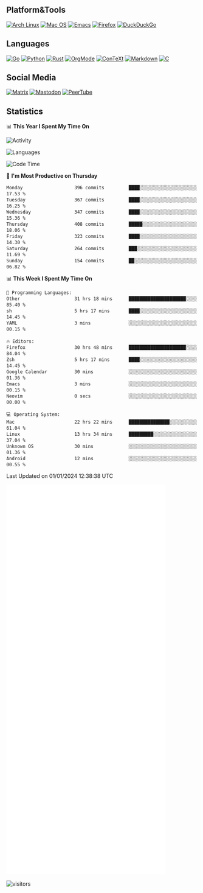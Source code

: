 ## Platform&Tools

[![Arch Linux](https://img.shields.io/badge/ArchLinux-1793D1?logo=arch-linux&logoColor=fff&style=flat-square)](https://archlinux.org/)
[![Mac OS](https://img.shields.io/badge/MacOS-000000?style=flat-square&logo=macos&logoColor=F0F0F0)](https://www.apple.com/macos/)
[![Emacs](https://img.shields.io/badge/Emacs-%237F5AB6.svg?&style=flat-square&logo=gnu-emacs&logoColor=white)](https://www.gnu.org/software/emacs/)
[![Firefox](https://img.shields.io/badge/Firefox-FF7139?style=flat-square&logo=Firefox-Browser&logoColor=white)](https://firefox.com/)
[![DuckDuckGo](https://img.shields.io/badge/DuckDuckGo-DE5833?style=flat-square&logo=DuckDuckGo&logoColor=white)](https://duckduckgo.com/)

## Languages

[![Go](https://img.shields.io/badge/Golang-%2300ADD8.svg?style=flat-square&logo=go&logoColor=white)](https://golang.org/)
[![Python](https://img.shields.io/badge/Python-3670A0?style=flat-square&logo=python&logoColor=ffdd54)](https://www.python.org/)
[![Rust](https://img.shields.io/badge/Rust-%23000000.svg?style=flat-square&logo=rust&logoColor=white)](https://www.rust-lang.org/)
[![OrgMode](https://img.shields.io/badge/OrgMode-%23000000.svg?style=flat-square&logo=org&logoColor=white)](https://orgmode.org/)
[![ConTeXt](https://img.shields.io/badge/ConTeXt-%23008080.svg?style=flat-square&logo=latex&logoColor=white)](https://contextgarden.net/)
[![Markdown](https://img.shields.io/badge/MarkDown-%23000000.svg?style=flat-square&logo=markdown&logoColor=white)](https://daringfireball.net/projects/markdown/)
[![C](https://img.shields.io/badge/C-%2300599C.svg?style=flat-square&logo=c&logoColor=white)](https://www.iso.org/standard/74528.html)

## Social Media
<!--[![Telegram](https://img.shields.io/badge/SteamedFish-2CA5E0?style=social&logo=telegram&logoColor=white)](https://t.me/SteamedFish)-->

[![Matrix](https://img.shields.io/badge/SteamedFish-2CA5E0?style=social&logo=matrix&logoColor=black)](https://matrix.to/#/@i:steamedfish.org)
[![Mastodon](https://img.shields.io/mastodon/follow/109596467238113271?domain=https%3A%2F%2Fmastodon.steamedfish.org%2F&style=social)](https://steamedfish.org/@SteamedFish)
[![PeerTube](https://img.shields.io/badge/PeerTube-23000000.svg?logo=peertube&style=social)](https://peertube.steamedfish.org/)

## Statistics


📊 **This Year I Spent My Time On** 

![Activity](https://wakatime.com/share/@SteamedFish/7529f30a-f1b7-40a4-8d09-e6d855cb7a13.png)

![Languages](https://wakatime.com/share/@SteamedFish/1c5e5366-0e9e-40d8-ac85-d630f61b69c6.svg)

<!--START_SECTION:waka-->
![Code Time](http://img.shields.io/badge/Code%20Time-3%2C369%20hrs%2028%20mins-blue)

📅 **I'm Most Productive on Thursday** 

```text
Monday                   396 commits         ████░░░░░░░░░░░░░░░░░░░░░   17.53 % 
Tuesday                  367 commits         ████░░░░░░░░░░░░░░░░░░░░░   16.25 % 
Wednesday                347 commits         ████░░░░░░░░░░░░░░░░░░░░░   15.36 % 
Thursday                 408 commits         █████░░░░░░░░░░░░░░░░░░░░   18.06 % 
Friday                   323 commits         ████░░░░░░░░░░░░░░░░░░░░░   14.30 % 
Saturday                 264 commits         ███░░░░░░░░░░░░░░░░░░░░░░   11.69 % 
Sunday                   154 commits         ██░░░░░░░░░░░░░░░░░░░░░░░   06.82 % 
```


📊 **This Week I Spent My Time On** 

```text
💬 Programming Languages: 
Other                    31 hrs 18 mins      █████████████████████░░░░   85.40 % 
sh                       5 hrs 17 mins       ████░░░░░░░░░░░░░░░░░░░░░   14.45 % 
YAML                     3 mins              ░░░░░░░░░░░░░░░░░░░░░░░░░   00.15 % 

🔥 Editors: 
Firefox                  30 hrs 48 mins      █████████████████████░░░░   84.04 % 
Zsh                      5 hrs 17 mins       ████░░░░░░░░░░░░░░░░░░░░░   14.45 % 
Google Calendar          30 mins             ░░░░░░░░░░░░░░░░░░░░░░░░░   01.36 % 
Emacs                    3 mins              ░░░░░░░░░░░░░░░░░░░░░░░░░   00.15 % 
Neovim                   0 secs              ░░░░░░░░░░░░░░░░░░░░░░░░░   00.00 % 

💻 Operating System: 
Mac                      22 hrs 22 mins      ███████████████░░░░░░░░░░   61.04 % 
Linux                    13 hrs 34 mins      █████████░░░░░░░░░░░░░░░░   37.04 % 
Unknown OS               30 mins             ░░░░░░░░░░░░░░░░░░░░░░░░░   01.36 % 
Android                  12 mins             ░░░░░░░░░░░░░░░░░░░░░░░░░   00.55 % 
```


 Last Updated on 01/01/2024 12:38:38 UTC
<!--END_SECTION:waka-->


![Metrics](https://github.com/SteamedFish/SteamedFish/blob/master/github-metrics.svg)


![visitors](https://visitor-badge.laobi.icu/badge?page_id=SteamedFish.SteamedFish)
